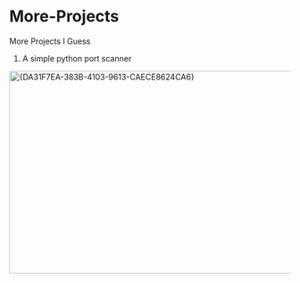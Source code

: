 # More-Projects
More Projects I Guess
1. A simple python port scanner

<img width="675" height="363" alt="{DA31F7EA-383B-4103-9613-CAECE8624CA6}" src="https://github.com/user-attachments/assets/125cdbc0-b4b9-4bc4-8b88-f260916328c1" />
